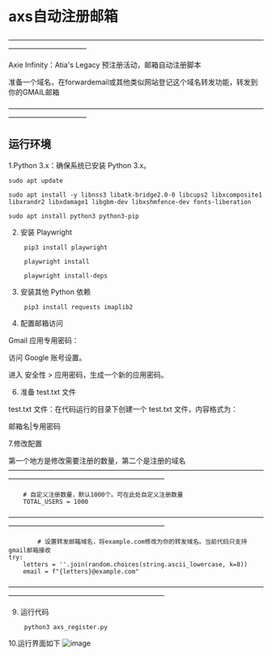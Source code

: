 # axs自动注册邮箱
———————————————————————————————————————————————

Axie Infinity：Atia's Legacy 预注册活动，邮箱自动注册脚本

准备一个域名，在forwardemail或其他类似网站登记这个域名转发功能，转发到你的GMAIL邮箱

———————————————————————————————————————————————

## 运行环境

1.Python 3.x：确保系统已安装 Python 3.x。

    sudo apt update

    sudo apt install -y libnss3 libatk-bridge2.0-0 libcups2 libxcomposite1 libxrandr2 libxdamage1 libgbm-dev libxshmfence-dev fonts-liberation

    sudo apt install python3 python3-pip

2. 安装 Playwright

        pip3 install playwright

        playwright install

        playwright install-deps

4. 安装其他 Python 依赖

        pip3 install requests imaplib2
   
   
5. 配置邮箱访问
   
Gmail 应用专用密码：

访问 Google 账号设置。

进入 安全性 > 应用密码，生成一个新的应用密码。


6. 准备 test.txt 文件
   
test.txt 文件：在代码运行的目录下创建一个 test.txt 文件，内容格式为：

邮箱名|专用密码

7.修改配置

第一个地方是修改需要注册的数量，第二个是注册的域名
——————————————————————————————————————————————————————————

        # 自定义注册数量，默认1000个。可在此处自定义注册数量
        TOTAL_USERS = 1000
——————————————————————————————————————————————————————————

            # 设置转发邮箱域名，将example.com修改为你的转发域名。当前代码只支持gmail邮箱接收
    try:
        letters = ''.join(random.choices(string.ascii_lowercase, k=8))
        email = f"{letters}@example.com"
——————————————————————————————————————————————————————————

9. 运行代码
 
        python3 axs_register.py

10.运行界面如下
![image](https://github.com/user-attachments/assets/51e8df5f-83f6-47f0-a268-b7df5ef114d7)


